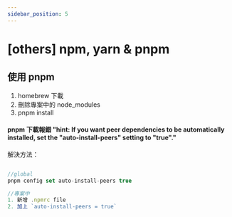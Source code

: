 ```yaml
---
sidebar_position: 5
---
```


# [others] npm, yarn & pnpm

## 使用 pnpm

1. homebrew 下載
2. 刪除專案中的 node_modules
3. pnpm install

#### pnpm 下載報錯 "hint: If you want peer dependencies to be automatically installed, set the "auto-install-peers" setting to "true"."

解決方法：

```js

//global
pnpm config set auto-install-peers true
```

```js
//專案中
1. 新增 .npmrc file
2. 加上 `auto-install-peers = true`

```
